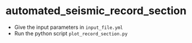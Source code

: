 # automated_seismic_record_section
- Give the input parameters in `input_file.yml`
- Run the python script `plot_record_section.py`